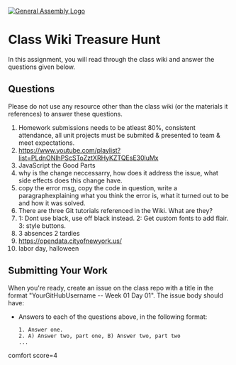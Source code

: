 [![General Assembly Logo](https://camo.githubusercontent.com/1a91b05b8f4d44b5bbfb83abac2b0996d8e26c92/687474703a2f2f692e696d6775722e636f6d2f6b6538555354712e706e67)](https://generalassemb.ly/education/web-development-immersive)

# Class Wiki Treasure Hunt

In this assignment, you will read through the class wiki and answer the
questions given below.

## Questions

Please do not use any resource other than the class wiki
(or the materials it references)
to answer these questions.

1.  Homework submissions needs to be atleast 80%, consistent attendance, all unit projects must be submited & presented to team & meet expectations.
2.  https://www.youtube.com/playlist?list=PLdnONIhPScSToZztXRHyKZTQEsE30luMx
3.  JavaScript the Good Parts
4.  why is the change neccessarry, how does it address the issue, what side effects does this change have.
5.  copy the error msg, copy the code in question, write a paragraphexplaining what you think the error is, what it turned out to be and how it was solved.
6.  There are three Git tutorials referenced in the Wiki. What are they?
7.  1: Dont use black, use off black instead. 2: Get custom fonts to add flair. 3: style buttons.
8.  3 absences 2 tardies
9.  https://opendata.cityofnewyork.us/
10. labor day, halloween

## Submitting Your Work

When you're ready, create an issue on the class repo with
a title in the format "YourGitHubUsername -- Week 01 Day 01".
The issue body should have:

-   Answers to each of the questions above, in the following format:

    ```text
    1. Answer one.
    2. A) Answer two, part one, B) Answer two, part two
    ...
    ```
comfort score=4
